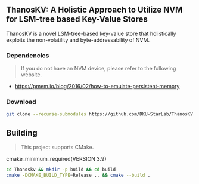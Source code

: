 ## ThanosKV: A Holistic Approach to Utilize NVM for LSM-tree based Key-Value Stores
ThanosKV is a novel LSM-tree-based key-value store that holistically exploits the non-volatility and byte-addressability of NVM.

### Dependencies
> If you do not have an NVM device, please refer to the following website.
- https://pmem.io/blog/2016/02/how-to-emulate-persistent-memory


### Download
```bash
git clone --recurse-submodules https://github.com/DKU-StarLab/ThanosKV.git
```

## Building
> This project supports CMake.

cmake_minimum_required(VERSION 3.9)

```bash
cd Thanoskv && mkdir -p build && cd build
cmake -DCMAKE_BUILD_TYPE=Release .. && cmake --build .
```
<!-- ```

Set SSD path: /Thanoskv/include/leveldb/nvm_option.h
``` -->



<!-- ### Set nvm version

```
scripts/mount_dax.sh
``` -->




